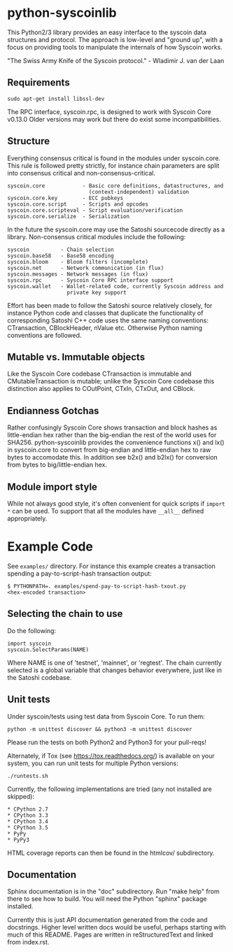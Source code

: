 # python-syscoinlib

This Python2/3 library provides an easy interface to the syscoin data
structures and protocol. The approach is low-level and "ground up", with a
focus on providing tools to manipulate the internals of how Syscoin works.

"The Swiss Army Knife of the Syscoin protocol." - Wladimir J. van der Laan


## Requirements

    sudo apt-get install libssl-dev

The RPC interface, syscoin.rpc, is designed to work with Syscoin Core v0.13.0
Older versions may work but there do exist some incompatibilities.


## Structure

Everything consensus critical is found in the modules under syscoin.core. This
rule is followed pretty strictly, for instance chain parameters are split into
consensus critical and non-consensus-critical.

    syscoin.core            - Basic core definitions, datastructures, and
                              (context-independent) validation
    syscoin.core.key        - ECC pubkeys
    syscoin.core.script     - Scripts and opcodes
    syscoin.core.scripteval - Script evaluation/verification
    syscoin.core.serialize  - Serialization

In the future the syscoin.core may use the Satoshi sourcecode directly as a
library. Non-consensus critical modules include the following:

    syscoin          - Chain selection
    syscoin.base58   - Base58 encoding
    syscoin.bloom    - Bloom filters (incomplete)
    syscoin.net      - Network communication (in flux)
    syscoin.messages - Network messages (in flux)
    syscoin.rpc      - Syscoin Core RPC interface support
    syscoin.wallet   - Wallet-related code, currently Syscoin address and
                       private key support

Effort has been made to follow the Satoshi source relatively closely, for
instance Python code and classes that duplicate the functionality of
corresponding Satoshi C++ code uses the same naming conventions: CTransaction,
CBlockHeader, nValue etc. Otherwise Python naming conventions are followed.


## Mutable vs. Immutable objects

Like the Syscoin Core codebase CTransaction is immutable and
CMutableTransaction is mutable; unlike the Syscoin Core codebase this
distinction also applies to COutPoint, CTxIn, CTxOut, and CBlock.


## Endianness Gotchas

Rather confusingly Syscoin Core shows transaction and block hashes as
little-endian hex rather than the big-endian the rest of the world uses for
SHA256. python-syscoinlib provides the convenience functions x() and lx() in
syscoin.core to convert from big-endian and little-endian hex to raw bytes to
accomodate this. In addition see b2x() and b2lx() for conversion from bytes to
big/little-endian hex.


## Module import style

While not always good style, it's often convenient for quick scripts if
`import *` can be used. To support that all the modules have `__all__` defined
appropriately.


# Example Code

See `examples/` directory. For instance this example creates a transaction
spending a pay-to-script-hash transaction output:

    $ PYTHONPATH=. examples/spend-pay-to-script-hash-txout.py
    <hex-encoded transaction>


## Selecting the chain to use

Do the following:

    import syscoin
    syscoin.SelectParams(NAME)

Where NAME is one of 'testnet', 'mainnet', or 'regtest'. The chain currently
selected is a global variable that changes behavior everywhere, just like in
the Satoshi codebase.


## Unit tests

Under syscoin/tests using test data from Syscoin Core. To run them:

    python -m unittest discover && python3 -m unittest discover

Please run the tests on both Python2 and Python3 for your pull-reqs!

Alternately, if Tox (see https://tox.readthedocs.org/) is available on your
system, you can run unit tests for multiple Python versions:

    ./runtests.sh

Currently, the following implementations are tried (any not installed are
skipped):

    * CPython 2.7
    * CPython 3.3
    * CPython 3.4
    * CPython 3.5
    * PyPy
    * PyPy3

HTML coverage reports can then be found in the htmlcov/ subdirectory.

## Documentation

Sphinx documentation is in the "doc" subdirectory. Run "make help" from there
to see how to build. You will need the Python "sphinx" package installed.

Currently this is just API documentation generated from the code and
docstrings. Higher level written docs would be useful, perhaps starting with
much of this README. Pages are written in reStructuredText and linked from
index.rst.
